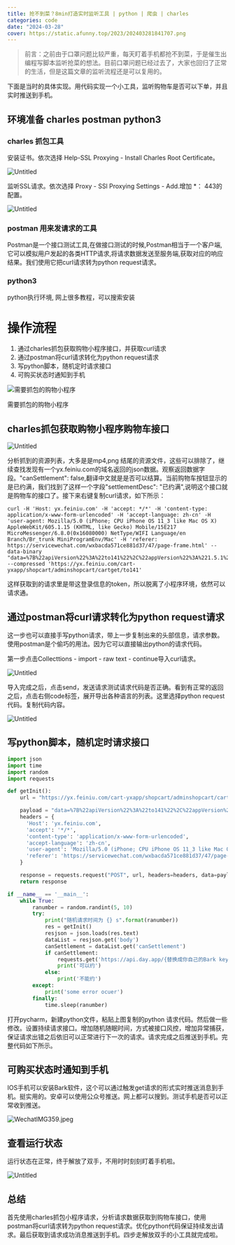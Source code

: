 ```yaml
---
title: 抢不到菜？8min打造实时监听工具 | python | 爬虫 | charles
categories: code
date: "2024-03-28"
cover: https://static.afunny.top/2023/202403281841707.png
---
```


> 前言：之前由于口罩问题比较严重，每天盯着手机都抢不到菜，于是催生出编程写脚本监听抢菜的想法。目前口罩问题已经过去了，大家也回归了正常的生活，但是这篇文章的监听流程还是可以复用的。

下面是当时的具体实现。用代码实现一个小工具，监听购物车是否可以下单，并且实时推送到手机。

## 环境准备 charles postman python3

### charles 抓包工具
安装证书。依次选择 Help-SSL Proxying - Install Charles Root Certificate。

![Untitled](https://static.afunny.top/2023/202403281841705.png)

监听SSL请求。依次选择 Proxy - SSl Proxying Settings - Add.增加 *： 443的配置。

![Untitled](https://static.afunny.top/2023/202403281841707.png)

### postman 用来发请求的工具

Postman是一个接口测试工具,在做接口测试的时候,Postman相当于一个客户端,它可以模拟用户发起的各类HTTP请求,将请求数据发送至服务端,获取对应的响应结果。我们使用它把curl请求转为python request请求。

### python3

python执行环境, 网上很多教程，可以搜索安装

# 操作流程

1. 通过charles抓包获取购物小程序接口，并获取curl请求
2. 通过postman将curl请求转化为python request请求
3. 写python脚本，随机定时请求接口
4. 可购买状态时通知到手机

![需要抓包的购物小程序](https://static.afunny.top/2023/202403281841699.png)

需要抓包的购物小程序

## charles抓包获取购物小程序购物车接口

![Untitled](https://static.afunny.top/2023/202403281841701.png)

分析抓到的资源列表，大多是是mp4,png 结尾的资源文件，这些可以排除了，继续查找发现有一个yx.feiniu.com的域名返回的json数据。观察返回数据字段。"canSettlement": false,翻译中文就是是否可以结算。当前购物车按钮显示的是已约满，我们找到了这样一个字段"settlementDesc": "已约满",说明这个接口就是购物车的接口了。接下来右键复制curl请求，如下所示：

```shell
curl -H 'Host: yx.feiniu.com' -H 'accept: */*' -H 'content-type: application/x-www-form-urlencoded' -H 'accept-language: zh-cn' -H 'user-agent: Mozilla/5.0 (iPhone; CPU iPhone OS 11_3 like Mac OS X) AppleWebKit/605.1.15 (KHTML, like Gecko) Mobile/15E217 MicroMessenger/6.8.0(0x16080000) NetType/WIFI Language/en Branch/Br_trunk MiniProgramEnv/Mac' -H 'referer: https://servicewechat.com/wxbacda571ce881d37/47/page-frame.html' --data-binary "data=%7B%22apiVersion%22%3A%22to141%22%2C%22appVersion%22%3A%221.5.1%22%2C%22areaCode%22%3A%22CS000016%22%2C%22channel%22%3A%22online%22%2C%22clientid%22%3A%22a7ea53059fc868e2e3e2dd7c04027035%22%2C%22device_id%22%3A%22n5ZvvRabGYnlPqvqG1GjEuLjzS5UUPAP536X%22%2C%22time%22%3A1648516134591%2C%22reRule%22%3A%224%22%2C%22token%22%3A%223eb0e17dd8082fca03abb58c99f552a7%22%2C%22viewSize%22%3A%22720x1184%22%2C%22networkType%22%3A%22wifi%22%2C%22isSimulator%22%3Afalse%2C%22osType%22%3A%224%22%2C%22scopeType%22%3A1%2C%22businessType%22%3A2%2C%22businessId%22%3A%2217010001%22%2C%22deliveryCircleType%22%3A%221%22%2C%22body%22%3A%7B%22ticket_id%22%3A%22%22%2C%22store_id%22%3A%221701%22%2C%22notNeedScallion%22%3A%22%22%7D%7D&h5=yx_touch&paramsMD5=8n5dK5IaJA56Cth3TXLXvkcqFbGV2%2BynaQDriP5l3vA%3D" --compressed 'https://yx.feiniu.com/cart-yxapp/shopcart/adminshopcart/cartget/to141'
```

这样获取到的请求里是带这登录信息的token，所以脱离了小程序环境，依然可以请求通。

## 通过postman将curl请求转化为python request请求

这一步也可以直接手写python请求，带上一步复制出来的头部信息，请求参数。使用postman是个偷巧的用法。因为它可以直接输出python的请求代码。

第一步点击Collecttions - import - raw text - continue导入curl请求。

![Untitled](https://static.afunny.top/2023/202403281841702.png)

导入完成之后，点击send，发送请求测试请求代码是否正确。看到有正常的返回之后，点击右侧code标签，展开导出各种语言的列表。这里选择python request代码。复制代码内容。

![Untitled](https://static.afunny.top/2023/202403281841703.png)

## 写python脚本，随机定时请求接口

```python
import json
import time
import random
import requests

def getInit():
    url = "https://yx.feiniu.com/cart-yxapp/shopcart/adminshopcart/cartget/to141"

    payload = "data=%7B%22apiVersion%22%3A%22to141%22%2C%22appVersion%22%3A%221.5.1%22%2C%22areaCode%22%3A%22CS000016%22%2C%22channel%22%3A%22online%22%2C%22clientid%22%3A%22a7ea53059fc868e2e3e2dd7c04027035%22%2C%22device_id%22%3A%22n5ZvvRabGYnlPqvqG1GjEuLjzS5UUPAP536X%22%2C%22time%22%3A1648516134591%2C%22reRule%22%3A%224%22%2C%22token%22%3A%223eb0e17dd8082fca03abb58c99f552a7%22%2C%22viewSize%22%3A%22720x1184%22%2C%22networkType%22%3A%22wifi%22%2C%22isSimulator%22%3Afalse%2C%22osType%22%3A%224%22%2C%22scopeType%22%3A1%2C%22businessType%22%3A2%2C%22businessId%22%3A%2217010001%22%2C%22deliveryCircleType%22%3A%221%22%2C%22body%22%3A%7B%22ticket_id%22%3A%22%22%2C%22store_id%22%3A%221701%22%2C%22notNeedScallion%22%3A%22%22%7D%7D&h5=yx_touch&paramsMD5=8n5dK5IaJA56Cth3TXLXvkcqFbGV2%2BynaQDriP5l3vA%3D"
    headers = {
      'Host': 'yx.feiniu.com',
      'accept': '*/*',
      'content-type': 'application/x-www-form-urlencoded',
      'accept-language': 'zh-cn',
      'user-agent': 'Mozilla/5.0 (iPhone; CPU iPhone OS 11_3 like Mac OS X) AppleWebKit/605.1.15 (KHTML, like Gecko) Mobile/15E217 MicroMessenger/6.8.0(0x16080000) NetType/WIFI Language/en Branch/Br_trunk MiniProgramEnv/Mac',
      'referer': 'https://servicewechat.com/wxbacda571ce881d37/47/page-frame.html'
    }

    response = requests.request("POST", url, headers=headers, data=payload)
    return response

if __name__ == '__main__':
    while True:
        ranumber = random.randint(5, 10)
        try:
            print("随机请求时间为 {} s".format(ranumber))
            res = getInit()
            resjson = json.loads(res.text)
            dataList = resjson.get('body')
            canSettlement = dataList.get('canSettlement')
            if canSettlement:
                requests.get('https://api.day.app/{替换成你自己的Bark key}/欧尚可以约')
                print('可以约')
            else:
                print('不能约')
        except:
            print('some error ocuer')
        finally:
            time.sleep(ranumber)
```

打开pycharm，新建python文件，粘贴上图复制的python 请求代码。然后做一些修改。设置持续请求接口。增加随机随眠时间，方式被接口风控，增加异常捕获，保证请求出错之后依旧可以正常进行下一次的请求。请求完成之后推送到手机。完整代码如下所示。

## 可购买状态时通知到手机

IOS手机可以安装Bark软件，这个可以通过触发get请求的形式实时推送消息到手机。挺实用的。安卓可以使用公众号推送。网上都可以搜到。测试手机是否可以正常收到推送。

![WechatIMG359.jpeg](https://static.afunny.top/2023/202403281841706.jpeg)

## 查看运行状态

运行状态在正常，终于解放了双手，不用时时刻刻盯着手机啦。

![Untitled](https://static.afunny.top/2023/202403281841704.png)

## 总结

首先使用charles抓包小程序请求，分析请求数据获取到购物车接口，使用postman将curl请求转为python request请求。优化python代码保证持续发出请求。最后获取到请求成功消息推送到手机。四步走解放双手的小工具就完成啦。